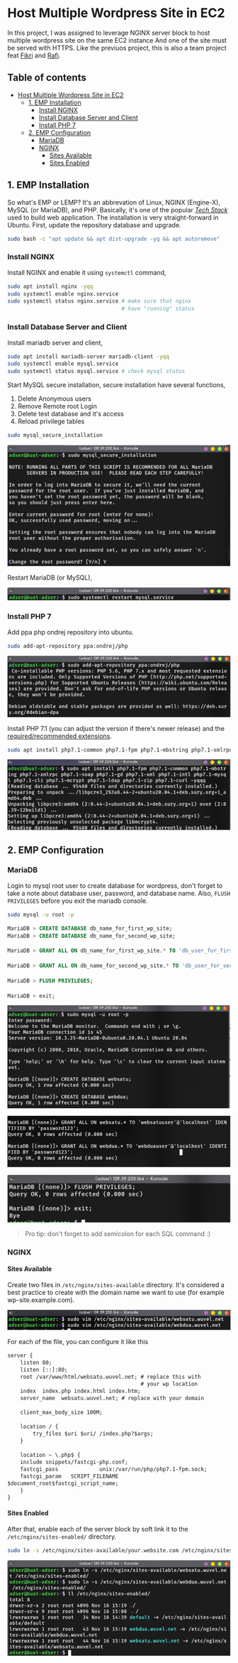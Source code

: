 # Host Multiple Wordpress Site in EC2

In this project, I was assigned to leverage NGINX server block to host multiple wordpress site on the same EC2 instance And one of the site must be served with HTTPS. Like the previuos project, this is also a team project feat [Fikri](wuvel.net) and [Rafi](rafifauz.site).

## Table of contents <!-- omit in toc -->

- [Host Multiple Wordpress Site in EC2](#host-multiple-wordpress-site-in-ec2)
  - [1. EMP Installation](#1-emp-installation)
    - [Install NGINX](#install-nginx)
    - [Install Database Server and Client](#install-database-server-and-client)
    - [Install PHP 7](#install-php-7)
  - [2. EMP Configuration](#2-emp-configuration)
    - [MariaDB](#mariadb)
    - [NGINX](#nginx)
      - [Sites Available](#sites-available)
      - [Sites Enabled](#sites-enabled)

## 1. EMP Installation

So what's EMP or LEMP? It's an abbrevation of Linux, NGINX (Engine-X), MySQL (or MariaDB), and PHP. Basically, it's one of the popular [*Tech Stack*](https://stackshare.io/stacks) used to build web application. The installation is very straight-forward in Ubuntu. First, update the repository database and upgrade.

```bash
sudo bash -c "apt update && apt dist-upgrade -yq && apt autoremove"
```

### Install NGINX

Install NGINX and enable it using `systemctl` command,

```bash
sudo apt install nginx -yqq
sudo systemctl enable nginx.service
sudo systemctl status nginx.service # make sure that nginx
                                    # have "running" status
```

### Install Database Server and Client

Install mariadb server and client,

```bash
sudo apt install mariadb-server mariadb-client -yqq
sudo systemctl enable mysql.service
sudo systemctl status mysql.service # check mysql status
```

Start MySQL secure installation, secure installation have several functions,

1. Delete Anonymous users
2. Remove Remote root Login
3. Delete test database and it's access
4. Reload privilege tables

```bash
sudo mysql_secure_installation
```

![mysql secure installation](img/001.png)

Restart MariaDB (or MySQL),

![mysql restart](img/002.png)

### Install PHP 7

Add ppa php ondrej repository into ubuntu.

```bash
sudo add-apt-repository ppa:ondrej/php
```

![add ppa php](img/003.png)

Install PHP 7.1 (you can adjust the version if there's newer release) and the [required/recommended extensions](https://make.wordpress.org/hosting/handbook/handbook/server-environment/).

```bash
sudo apt install php7.1-common php7.1-fpm php7.1-mbstring php7.1-xmlrpc php7.1-soap php7.1-gd php7.1-xml php7.1-intl php7.1-mysql php7.1-cli php7.1-mcrypt php7.1-ldap php7.1-zip php7.1-curl -yqqq
```

![install php and extensions](img/004.png)


## 2. EMP Configuration

### MariaDB

Login to mysql root user to create database for wordpress, don't forget to take a note about database user, password, and database name. Also, `FLUSH PRIVILEGES` before you exit the mariadb console.

```bash
sudo mysql -u root -p
```

```SQL
MariaDB > CREATE DATABASE db_name_for_first_wp_site;
MariaDB > CREATE DATABASE db_name_for_second_wp_site;

MariaDB > GRANT ALL ON db_name_for_first_wp_site.* TO 'db_user_for_first_wp_site'@'localhost' IDENTIFIED BY 'your_password';

MariaDB > GRANT ALL ON db_name_for_second_wp_site.* TO 'db_user_for_second_wp_site'@'localhost' IDENTIFIED BY 'your_password';

MariaDB > FLUSH PRIVILEGES;

MariaDB > exit;
```

![create db for wordpress](img/005.png)

![create db for wordpress](img/006.png)

![create db for wordpress](img/007.png)

> Pro tip: don't forget to add semicolon for each SQL command :)

### NGINX

#### Sites Available

Create two files in `/etc/nginx/sites-available` directory. It's considered a best practice to create with the domain name we want to use (for example wp-site.example.com).

![nginx sites-available](img/008.png)


For each of the file, you can configure it like this

```nginx
server {
    listen 80;
    listen [::]:80;
    root /var/www/html/websatu.wuvel.net; # replace this with 
                                          # your wp location
    index  index.php index.html index.htm;
    server_name  websatu.wuvel.net; # replace with your domain

    client_max_body_size 100M;

    location / {
        try_files $uri $uri/ /index.php?$args;
    }

    location ~ \.php$ {
    include snippets/fastcgi-php.conf;
    fastcgi_pass             unix:/var/run/php/php7.1-fpm.sock;
    fastcgi_param   SCRIPT_FILENAME $document_root$fastcgi_script_name;
    }
}
```

#### Sites Enabled

After that, enable each of the server block by soft link it to the `/etc/nginx/sites-enabled/` directory.

```bash
sudo ln -s /etc/nginx/sites-available/your.website.com /etc/nginx/sites-enabled
```

![nginx sites-enabled](img/009.png)
